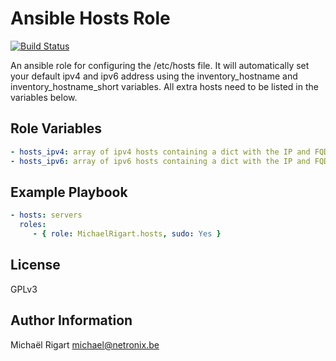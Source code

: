 Ansible Hosts Role
==================
[![Build Status](https://semaphoreci.com/api/v1/projects/ff4aaa39-1fde-457e-8c2e-7c3f7b7a9b10/459455/badge.svg)](https://semaphoreci.com/michaelrigart/ansible-role-hosts)

An ansible role for configuring the /etc/hosts file. It will automatically set your default ipv4 and ipv6 address using the inventory_hostname and inventory_hostname_short variables.
All extra hosts need to be listed in the variables below.

Role Variables
--------------

```yaml
- hosts_ipv4: array of ipv4 hosts containing a dict with the IP and FQDN
- hosts_ipv6: array of ipv6 hosts containing a dict with the IP and FQDN
```

Example Playbook
----------------

```yaml
- hosts: servers
  roles:
     - { role: MichaelRigart.hosts, sudo: Yes }
```

License
-------

GPLv3

Author Information
------------------

Michaël Rigart <michael@netronix.be>
